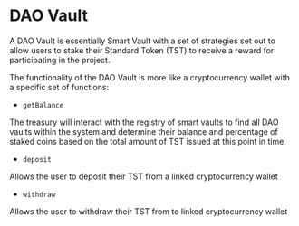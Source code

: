 # DAO Vault

A DAO Vault is essentially Smart Vault with a set of strategies set out to allow users to stake their Standard Token (TST) to receive a reward for participating in the project.&#x20;

The functionality of the DAO Vault is more like a cryptocurrency wallet with a specific set of functions:

* `getBalance`

The treasury will interact with the registry of smart vaults to find all DAO vaults within the system and determine their balance and percentage of staked coins based on the total amount of TST issued at this point in time.

* `deposit`

Allows the user to deposit their TST from a linked cryptocurrency wallet

* `withdraw`

Allows the user to withdraw their TST from to linked cryptocurrency wallet

